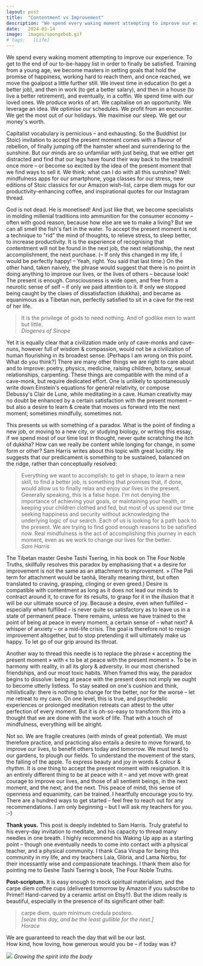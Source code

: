 ```yaml
---
layout: post
title:  "Contentment vs Improvement"
description: "We spend every waking moment attempting to improve our experience. What if we could just relax?"
date:   2024-03-14
image:  images/spongebob.gif
# tags:   [Life]
---
```


<!-- ![]({{site.baseurl}}/images/spongebob.gif){:style="width: 100%; display:block; margin-left:auto; margin-right:auto"} -->
<!-- *Patrick being content* -->

We spend every waking moment attempting to improve our experience. To get to the end of our to-be-happy list in order to finally be satisfied. Training from a young age, we become masters in setting goals that hold the promise of happiness, working hard to reach them, and once reached, we move the goalpost a little further still. We invest time in education (to get a better job), and then in work (to get a better salary), and then in a house (to live a better retirement), and eventually, in a coffin. We spend time with our loved ones. We produce works of art. We capitalise on an opportunity. We leverage an idea. We optimise our schedules. We profit from an encounter. We get the most out of our holidays. We maximise our sleep. We get our money's worth.

Capitalist vocabulary is pernicious – and exhausting. So the Buddhist (or Stoic) invitation to accept the present moment comes with a flavour of rebellion, of finally jumping off the hamster wheel and surrendering to the sunshine. But our minds are so unfamiliar with just being, that we either get distracted and find that our legs have found their way back to the treadmill once more – or become so excited by the idea of the present moment that we find ways to sell it. We think: what can I do with all this sunshine? Well: mindfulness apps for our smartphone, yoga classes for our stress, new editions of Stoic classics for our Amazon wish-list, carpe diem mugs for our productivity-enhancing coffee, and inspirational quotes for our Instagram thread.

God is not dead. He is monetised! And just like that, we become specialists in molding millenial traditions into ammunition for the consumer economy – often with good reason, because how else are we to make a living? But we can all smell the fish's fart in the water. To accept the present moment is not a technique to "rid" the mind of thoughts, to relieve stress, to sleep better, to increase productivity. It is the experience of recognising that contentment will not be found in the next job, the next relationship, the next accomplishment, the next purchase. (– If only this changed in my life, I would be perfectly happy! – Yeah, right. You said that last time.) 
On the other hand, taken naively, the phrase would suggest that there is no point in doing anything to improve our lives, or the lives of others – because look! The present is enough. Consciousness is wide open, and free from a neurotic sense of self – if only we paid attention to it. If only we stopped being caught by the claws of dissatisfaction (dukkha), and became as equanimous as a Tibetan nun, perfectly satisfied to sit in a cave for the rest of her life.

> It is the privilege of gods to need nothing. And of godlike men to want but little.  
> <cite> Diogenes of Sinope </cite>

Yet it is equally clear that a civilization made only of cave-monks and cave-nuns, however full of wisdom & compassion, would not be a civilization of human flourishing in its broadest sense. [Perhaps I am wrong on this point. What do you think?] There are many other things we are right to care about and to improve: poetry, physics, medicine, raising children, botany, sexual relationships, carpenting. These things are compatible with the mind of a cave-monk, but require dedicated effort. One is unlikely to spontaneously write down Einstein's equations for general relativity, or compose Debussy's Clair de Lune, while meditating in a cave. Human creativity may no doubt be enhanced by a certain satisfaction with the present moment – but also a desire to learn & create that moves us forward into the next moment; sometimes mindfully, sometimes not.

This presents us with something of a paradox. What is the point of finding a new job, or moving to a new city, or studying biology, or writing this essay, if we spend most of our time lost in thought, never quite scratching the itch of dukkha? How can we really be content while longing for change, in some form or other? Sam Harris writes about this topic with great lucidity. He suggests that our predicament is something to be sustained, balanced on the ridge, rather than conceptually resolved:

> Everything we want to accomplish: to get in shape, to learn a new skill, to find a better job, is something that promises that, if done, would allow us to finally relax and enjoy our lives in the present. Generally speaking, this is a false hope. I'm not denying the importance of achieving your goals, or maintaining your health, or keeping your children clothed and fed, but most of us spend our time seeking happiness and security without acknowledging the underlying logic of our search. Each of us is looking for a path back to the present. We are trying to find good enough reasons to be satisfied now. Real mindfulness is the act of accomplishing this journey in each moment, even as we work to change our lives for the better.  
> <cite> Sam Harris </cite>

The Tibetan master Geshe Tashi Tsering, in his book on The Four Noble Truths, skillfully resolves this paradox by emphasising that « a desire for improvement is not the same as an attachment to improvement. » (The Pali term for attachment would be taṇhā, literally meaning thirst, but often translated to craving, grasping, clinging or even greed.) Desire is compatible with contentment as long as it does not lead our minds to contract around it, to crave for its results, to grasp for it in the illusion that it will be our ultimate source of joy. Because a desire, even when fulfilled – especially when fulfilled – is never quite so satisfactory as to leave us in a state of permanent peace. There remains, unless we have trained to the point of being at peace in every moment, a certain sense of – what next? A whisper of anxiety – or a mid-life crisis. The goal is therefore not to resign improvement altogether, but to stop pretending it will ultimately make us happy. To let go of our grip around its throat.

Another way to thread this needle is to replace the phrase « accepting the present moment » with « to be at peace with the present moment ». To be in harmony with reality, in all its glory & adversity. In our most cherished friendships, and our most toxic habits. When framed this way, the paradox begins to dissolve: being at peace with the present does not imply we ought to become utterly listless. To stay seated on one's cushion and think, nihilistically: there is nothing to change for the better, nor for the worse – let me retreat to my cave. On one level, this is true, and psychedelic experiences or prolonged meditation retreats can attest to the utter perfection of every moment. But it is oh-so-easy to transform this into a thought that we are done with the work of life. That with a touch of mindfulness, everything will be alright.

Not so. We are fragile creatures (with minds of great potential). We must therefore practice, and practicing also entails a desire to move forward, to improve our lives, to benefit others today and tomorrow. We must tend to our gardens, to plough our fields. To understand the movement of the stars, the falling of the apple. To express beauty and joy in words & colour & rhythm. It is one thing to accept the present moment with resignation. It is an entirely different thing to be at peace with it – and yet move with great courage to improve our lives, and those of all sentient beings, in the next moment, and the next, and the next.
This peace of mind, this sense of openness and equanimity, can be trained. I heartfully encourage you to try. There are a hundred ways to get started – feel free to reach out for any recommendations. I am only beginning – but I will ask my teachers for you. :-)

**Thank yous.** This post is deeply indebted to Sam Harris. Truly grateful to his every-day invitation to meditate, and his capacity to thread many needles in one breath. I highly recommend his Waking Up app as a starting point – though one eventually needs to come into contact with a physical teacher, and a physical community. I thank Casa Virupa for being this community in my life, and my teachers Laia, Glòria, and Lama Norbu, for their incessantly wise and compassionate teachings. I thank them also for pointing me to Geshe Tashi Tsering's book, The Four Noble Truths.

**Post-scriptum.** It is easy enough to mock spiritual materialism, and the carpe diem coffee cups (delivered tomorrow by Amazon if you subscribe to Prime!! Hand-carved by a ceramic artist on Etsy!!). But the idiom really is beautiful, especially in the presence of its significant other half:

> carpe diem, quam minimum credula postero.  
> *[seize this day, and be the least gullible for the next.]*  
> <cite> Horace </cite>

We are guaranteed to reach the day that will be our last.  
How kind, how loving, how generous would you be – if today was it?


![]({{site.baseurl}}/images/body.png)
*Growing the spirit into the body*